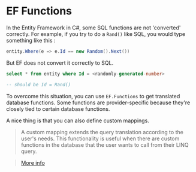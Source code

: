 # EF Functions

In the Entity Framework in C#, some SQL functions are not 'converted' correctly.
For example, if you try to do a `Rand()` like SQL, you would type something like this : 

```csharp
entity.Where(e => e.Id == new Random().Next())
```

But EF does not convert it correctly to SQL.

```sql
select * from entity where Id = <randomly-generated-number>

-- should be Id = Rand()
```

To overcome this situation, you can use `EF.Functions` to get translated database functions.
Some functions are provider-specific because they're closely tied to certain database functions.

A nice thing is that you can also define custom mappings.
> A custom mapping extends the query translation according to the user's needs. This functionality is useful when there are custom functions in the database that
the user wants to call from their LINQ query.

> [More info](https://www.learn.microsoft.com/en-us/ef/core/querying/user-defined-function-mapping)
